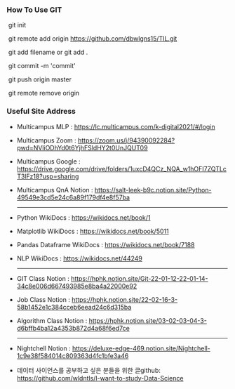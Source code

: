 ### How To Use GIT
​	git init

​	git remote add origin https://github.com/dbwlgns15/TIL.git

​	git add filename or git add .

​	git commit -m 'commit'

​	git push origin master

​	git remote remove origin

### Useful Site Address

- Multicampus MLP : https://lc.multicampus.com/k-digital2021/#/login

- Multicampus Zoom : https://zoom.us/j/94390092284?pwd=NVliODhYd0t6YjhFSldHY2t0UnJQUT09

- Multicampus Google : https://drive.google.com/drive/folders/1uxcD4QCz_NQA_w1hOFI7ZQTLcT3lFz18?usp=sharing

- Multicampus QnA Notion : https://salt-leek-b9c.notion.site/Python-49549e3cd5e24c6a89f179df4e8f57ba

  -------------------

- Python WikiDocs : https://wikidocs.net/book/1

- Matplotlib WikiDocs : https://wikidocs.net/book/5011

- Pandas Dataframe WikiDocs : https://wikidocs.net/book/7188

- NLP WikiDocs : https://wikidocs.net/44249

  --------

- GIT Class Notion : https://hphk.notion.site/Git-22-01-12-22-01-14-34c8e006d667493985e8ba4a22000e92

- Job Class Notion : https://hphk.notion.site/22-02-16-3-58b1452e1c384cceb6eead24c6d315ba

- Algorithm Class Notion : https://hphk.notion.site/03-02-03-04-3-d6bffb4ba12a4353b872d4a68f6ed7ce

  ---------

- Nightchell Notion : https://deluxe-edge-469.notion.site/Nightchell-1c9e38f584014c809363d4fc1bfe3a46

- 데이터 사이언스를 공부하고 싶은 분들을 위한 글github: https://github.com/wldntls/I-want-to-study-Data-Science
